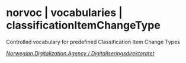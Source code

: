 # norvoc | vocabularies | classificationItemChangeType

Controlled vocabulary for predefined Classification Item Change Types

[_Norwegian Digitalization Agency / Digitaliseringsdirektoratet_](https://digdir.no/)
